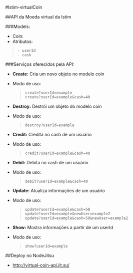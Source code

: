 #Istim-virtualCoin

##API da Moeda virtual da Istim

###Models:

 - Coin: 
  - Atributos:
   
 >     - userId
 >     - cash
</li>

###Serviços oferecidos pela API:
- <b> Create:</b> Cria um novo objeto no modelo coin
 - Modo de uso:
 
   >     create?userId=example
   >     create?userId=example&cash=40

- <b> Destroy:</b> Destrói um objeto do modelo coin
 - Modo de uso:

   >     destroy?userId=example 

- <b> Credit:</b> Credita no cash de um usuário
 - Modo de uso:
  
   >     credit?userId=example&cash=40

- <b> Debit:</b> Debita no cash de um usuário
 - Modo de uso:
 
   >     debit?userId=example&cash=40

- <b> Update:</b> Atualiza informações de um usuário
 - Modo de uso:
 
   >     update?userId=example&cash=50
   >     update?userId=example&newUser=example2
   >     update?userId=example&cash=50&newUser=example2

- <b> Show:</b> Mostra informações a partir de um userId
 - Modo de uso:
 
   >     show?userId=example



##Deploy no NodeJitsu

- http://virtual-coin-api.jit.su/
